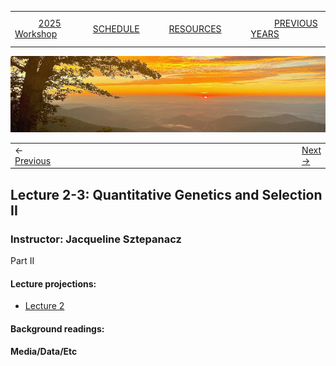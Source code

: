 
|        |        |        |    |
|--------|---------------------------------------------|--------------------|------------------------------------------|
| &nbsp;&nbsp;&nbsp;&nbsp;&nbsp;&nbsp;&nbsp;&nbsp;&nbsp; [2025 Workshop](/index.html) &nbsp;&nbsp;&nbsp;&nbsp;&nbsp;&nbsp;&nbsp;&nbsp;&nbsp; | &nbsp;&nbsp;&nbsp;&nbsp;&nbsp;&nbsp;&nbsp;&nbsp;&nbsp;&nbsp;&nbsp;&nbsp; [SCHEDULE](/2025/schedule.html) &nbsp;&nbsp;&nbsp;&nbsp;&nbsp;&nbsp;&nbsp;&nbsp;&nbsp; | &nbsp;&nbsp;&nbsp;&nbsp;&nbsp;&nbsp;&nbsp;&nbsp;&nbsp;&nbsp;&nbsp;&nbsp; [RESOURCES](/2025/resources.html) &nbsp;&nbsp;&nbsp;&nbsp;&nbsp;&nbsp;&nbsp;&nbsp;&nbsp; | &nbsp;&nbsp;&nbsp;&nbsp;&nbsp;&nbsp;&nbsp;&nbsp;&nbsp; [PREVIOUS YEARS](2025/previous.html) &nbsp;&nbsp;&nbsp;&nbsp;&nbsp;&nbsp; |


<div align="left">
<img src="/media/SWVirginiaMtns.jpg" alt="[Southwest Virginia Mountains]">
</div>

<table><tr><td>&larr; <a href="/2025/lecture2-2/lecture2-2.html">Previous</a></td><td width="772">&nbsp;</td><td> <a href="/2025/exercise2-2/exercise2-2.html">Next &rarr;</a></td></tr></table>

## Lecture 2-3: Quantitative Genetics and Selection II ##

### Instructor: Jacqueline Sztepanacz ###
  
Part II
  
#### Lecture projections: ####
* [Lecture 2](/2025/lecture2-3/EQGW_Lecture_2.pdf)  

#### Background readings:  ####


#### Media/Data/Etc ####

  
